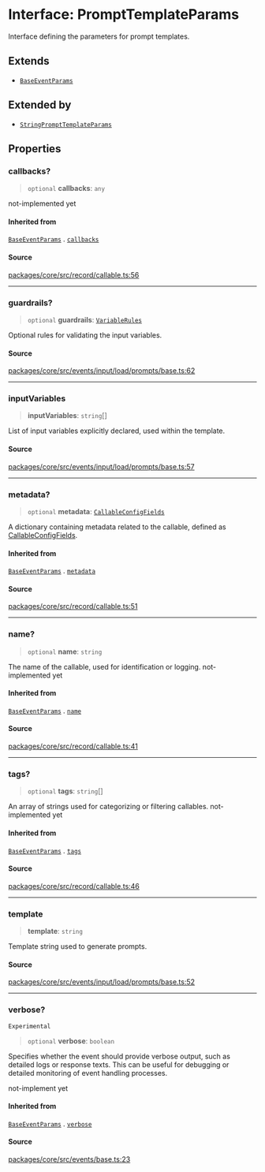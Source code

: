 # Interface: PromptTemplateParams

Interface defining the parameters for prompt templates.

## Extends

- [`BaseEventParams`](../../../../../base/interfaces/BaseEventParams.md)

## Extended by

- [`StringPromptTemplateParams`](../../text/interfaces/StringPromptTemplateParams.md)

## Properties

### callbacks?

> `optional` **callbacks**: `any`

not-implemented yet

#### Inherited from

[`BaseEventParams`](../../../../../base/interfaces/BaseEventParams.md) . [`callbacks`](../../../../../base/interfaces/BaseEventParams.md#callbacks)

#### Source

[packages/core/src/record/callable.ts:56](https://github.com/VictorS67/encre/blob/c09849eb59af073bf23be826a912f2ba4f635f93/packages/core/src/record/callable.ts#L56)

***

### guardrails?

> `optional` **guardrails**: [`VariableRules`](../../../../../inference/validate/validators/variable/interfaces/VariableRules.md)

Optional rules for validating the input variables.

#### Source

[packages/core/src/events/input/load/prompts/base.ts:62](https://github.com/VictorS67/encre/blob/c09849eb59af073bf23be826a912f2ba4f635f93/packages/core/src/events/input/load/prompts/base.ts#L62)

***

### inputVariables

> **inputVariables**: `string`[]

List of input variables explicitly declared, used within the template.

#### Source

[packages/core/src/events/input/load/prompts/base.ts:57](https://github.com/VictorS67/encre/blob/c09849eb59af073bf23be826a912f2ba4f635f93/packages/core/src/events/input/load/prompts/base.ts#L57)

***

### metadata?

> `optional` **metadata**: [`CallableConfigFields`](../../../../../../record/callable/type-aliases/CallableConfigFields.md)

A dictionary containing metadata related to the callable, defined as [CallableConfigFields](../../../../../../record/callable/type-aliases/CallableConfigFields.md).

#### Inherited from

[`BaseEventParams`](../../../../../base/interfaces/BaseEventParams.md) . [`metadata`](../../../../../base/interfaces/BaseEventParams.md#metadata)

#### Source

[packages/core/src/record/callable.ts:51](https://github.com/VictorS67/encre/blob/c09849eb59af073bf23be826a912f2ba4f635f93/packages/core/src/record/callable.ts#L51)

***

### name?

> `optional` **name**: `string`

The name of the callable, used for identification or logging. not-implemented yet

#### Inherited from

[`BaseEventParams`](../../../../../base/interfaces/BaseEventParams.md) . [`name`](../../../../../base/interfaces/BaseEventParams.md#name)

#### Source

[packages/core/src/record/callable.ts:41](https://github.com/VictorS67/encre/blob/c09849eb59af073bf23be826a912f2ba4f635f93/packages/core/src/record/callable.ts#L41)

***

### tags?

> `optional` **tags**: `string`[]

An array of strings used for categorizing or filtering callables. not-implemented yet

#### Inherited from

[`BaseEventParams`](../../../../../base/interfaces/BaseEventParams.md) . [`tags`](../../../../../base/interfaces/BaseEventParams.md#tags)

#### Source

[packages/core/src/record/callable.ts:46](https://github.com/VictorS67/encre/blob/c09849eb59af073bf23be826a912f2ba4f635f93/packages/core/src/record/callable.ts#L46)

***

### template

> **template**: `string`

Template string used to generate prompts.

#### Source

[packages/core/src/events/input/load/prompts/base.ts:52](https://github.com/VictorS67/encre/blob/c09849eb59af073bf23be826a912f2ba4f635f93/packages/core/src/events/input/load/prompts/base.ts#L52)

***

### verbose?

`Experimental`

> `optional` **verbose**: `boolean`

Specifies whether the event should provide verbose output, such as detailed logs or response texts.
This can be useful for debugging or detailed monitoring of event handling processes.

not-implement yet

#### Inherited from

[`BaseEventParams`](../../../../../base/interfaces/BaseEventParams.md) . [`verbose`](../../../../../base/interfaces/BaseEventParams.md#verbose)

#### Source

[packages/core/src/events/base.ts:23](https://github.com/VictorS67/encre/blob/c09849eb59af073bf23be826a912f2ba4f635f93/packages/core/src/events/base.ts#L23)
